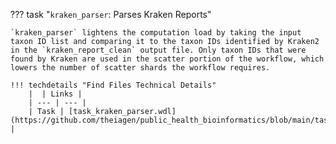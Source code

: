 ??? task "`kraken_parser`: Parses Kraken Reports"
    
    `kraken_parser` lightens the computation load by taking the input taxon ID list and comparing it to the taxon IDs identified by Kraken2 in the `kraken_report_clean` output file. Only taxon IDs that were found by Kraken are used in the scatter portion of the workflow, which lowers the number of scatter shards the workflow requires.

    !!! techdetails "Find Files Technical Details"
        |  | Links |
        | --- | --- |
        | Task | [task_kraken_parser.wdl](https://github.com/theiagen/public_health_bioinformatics/blob/main/tasks/utilities/file_handling/task_kraken_parser.wdl) |